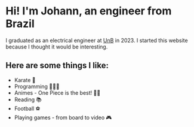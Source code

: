 
# Hi! I'm Johann, an engineer from Brazil

I graduated as an electrical engineer at [UnB](https://unb.br) in 2023. I started this website because I thought it would be interesting.

## Here are some things I like:

- Karate 🥋
- Programming 👨🏼‍💻
- Animes - One Piece is the best! 🏴‍☠️
- Reading 📚
- Football ⚽️
- Playing games - from board to video 🎮

<style>
  h1 {
    color: theme("colors.primary.DEFAULT");
  }
</style>
